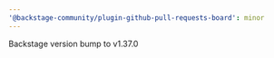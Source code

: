 ```yaml
---
'@backstage-community/plugin-github-pull-requests-board': minor
---
```


Backstage version bump to v1.37.0
